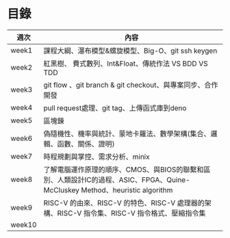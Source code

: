 # 目錄
| 週次 | 內容 |
-------|---------
week1 | 課程大綱、瀑布模型&螺旋模型、Big-O、git ssh keygen
week2 | 紅黑樹、 費式數列、Int&Float、傳統作法 VS BDD VS TDD
week3 | git flow 、git branch & git checkout、與專案同步、合作開發
week4 | pull request處理、git tag、上傳函式庫到deno
week5 | 區塊鍊
week6 | 偽隨機性、機率與統計、蒙地卡羅法、數學架構(集合、邏輯、函數、關係、證明)
week7 | 時程規劃與掌控、需求分析、minix
week8 | 了解電腦運作原理的順序、CMOS、與BIOS的聯繫和區別、人類設計IC的過程、ASIC、FPGA、Quine-McCluskey Method、heuristic algorithm
week9 | RISC-V 的由來、RISC-V 的特色、RISC-V 處理器的架構、RISC-V 指令集、RISC-V 指令格式、壓縮指令集
week10 | 
